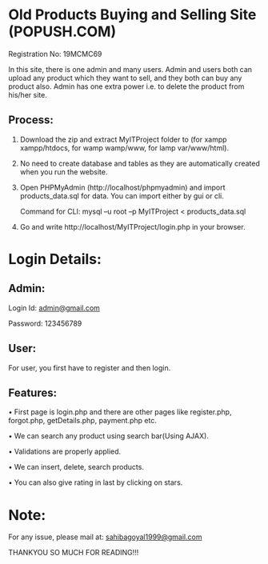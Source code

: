 # Old Products Buying and Selling Site (POPUSH.COM)
Registration No: 19MCMC69

In this site, there is one admin and many users. Admin and users both can upload any product which they want to sell, and they both can buy any product also. 
Admin has one extra power i.e. to delete the product from his/her site.

## Process:
1. Download the zip and extract MyITProject folder to (for xampp xampp/htdocs, for wamp wamp/www, for lamp var/www/html).

2. No need to create database and tables as they are automatically created when you run the website.

3. Open PHPMyAdmin (http://localhost/phpmyadmin) and import products_data.sql for data. You can import either by gui or cli.

    Command for CLI:  mysql –u root –p MyITProject < products_data.sql
                     
                      
4. Go and write http://localhost/MyITProject/login.php in your browser.

# Login Details:

## Admin:
Login Id: admin@gmail.com

Password: 123456789

## User:
For user, you first have to register and then login.

## Features:
• First page is login.php and there are other pages like  register.php, forgot.php, getDetails.php, payment.php etc. 

• We can search any product using search bar(Using AJAX).

• Validations are properly applied.

• We can insert, delete, search products.

• You can also give rating in last by clicking on stars.

# Note:
For any issue, please mail at: sahibagoyal1999@gmail.com

THANKYOU SO MUCH FOR READING!!!
